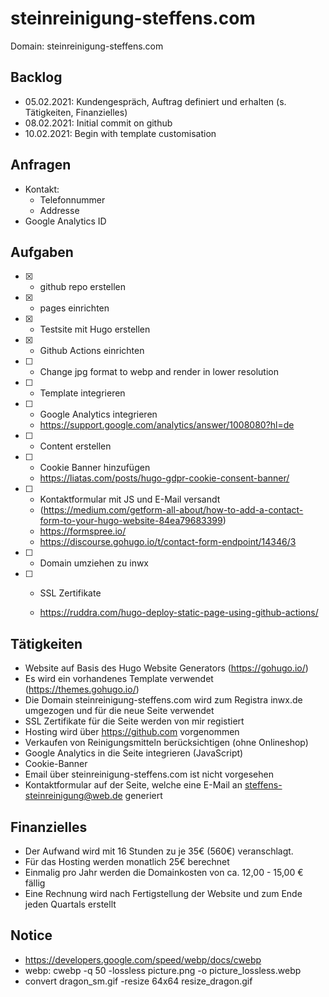# steinreinigung-steffens.com

Domain: steinreinigung-steffens.com

## Backlog

- 05.02.2021: Kundengespräch, Auftrag definiert und erhalten (s. Tätigkeiten, Finanzielles)
- 08.02.2021: Initial commit on github
- 10.02.2021: Begin with template customisation

## Anfragen

- Kontakt:
  - Telefonnummer
  - Addresse
- Google Analytics ID


## Aufgaben

- [x] - github repo erstellen
- [x] - pages einrichten
- [x] - Testsite mit Hugo erstellen
- [x] - Github Actions einrichten
- [ ] - Change jpg format to webp and render in lower resolution
- [ ] - Template integrieren
- [ ] - Google Analytics integrieren
  - https://support.google.com/analytics/answer/1008080?hl=de
- [ ] - Content erstellen
- [ ] - Cookie Banner hinzufügen
  - https://liatas.com/posts/hugo-gdpr-cookie-consent-banner/
- [ ] - Kontaktformular mit JS und E-Mail versandt
  - (https://medium.com/getform-all-about/how-to-add-a-contact-form-to-your-hugo-website-84ea79683399)
  - https://formspree.io/
  - https://discourse.gohugo.io/t/contact-form-endpoint/14346/3
- [ ] - Domain umziehen zu inwx
- [ ] - SSL Zertifikate


  - https://ruddra.com/hugo-deploy-static-page-using-github-actions/

## Tätigkeiten

- Website auf Basis des Hugo Website Generators (https://gohugo.io/)
- Es wird ein vorhandenes Template verwendet (https://themes.gohugo.io/)
- Die Domain steinreinigung-steffens.com wird zum Registra inwx.de umgezogen und für die neue Seite verwendet
- SSL Zertifikate für die Seite werden von mir registiert
- Hosting wird über https://github.com vorgenommen
- Verkaufen von Reinigungsmitteln berücksichtigen (ohne Onlineshop)
- Google Analytics in die Seite integrieren (JavaScript)
- Cookie-Banner
- Email über steinreinigung-steffens.com ist nicht vorgesehen
- Kontaktformular auf der Seite, welche eine E-Mail an steffens-steinreinigung@web.de generiert

## Finanzielles

- Der Aufwand wird mit 16 Stunden zu je 35€ (560€) veranschlagt.
- Für das Hosting werden monatlich 25€ berechnet
- Einmalig pro Jahr werden die Domainkosten von ca. 12,00 - 15,00 € fällig
- Eine Rechnung wird nach Fertigstellung der Website und zum Ende jeden Quartals  erstellt

## Notice

- https://developers.google.com/speed/webp/docs/cwebp
- webp: cwebp -q 50 -lossless picture.png -o picture_lossless.webp
- convert dragon_sm.gif    -resize 64x64  resize_dragon.gif